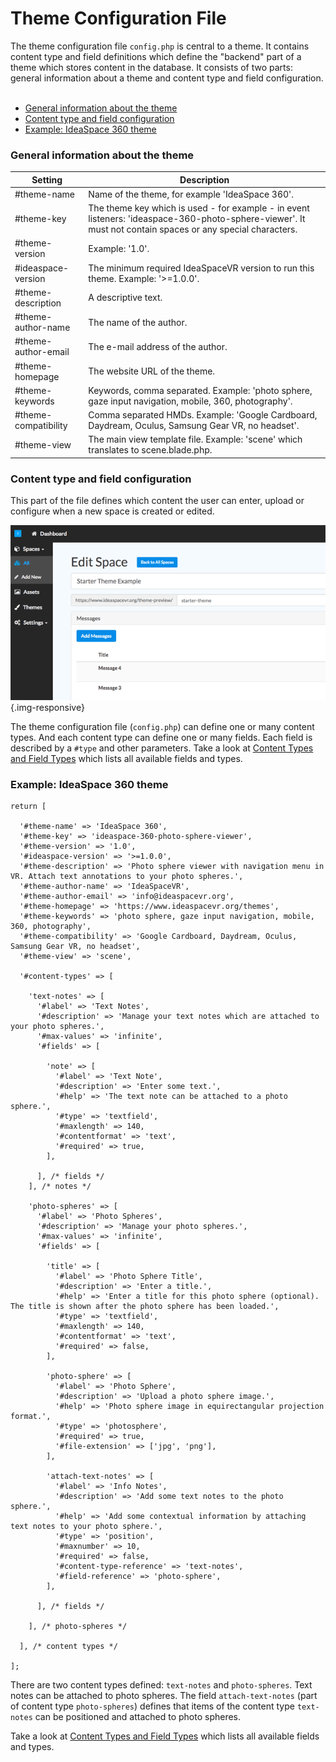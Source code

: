 # Theme Configuration File

The theme configuration file `config.php` is central to a theme. It contains content type and field definitions which define the "backend" part of a theme which stores content in the database. It consists of two parts: general information about a theme and content type and field configuration.
<br>
<br>

- [General information about the theme](#general-information-theme)
- [Content type and field configuration](#content-type-field-configuration)
- [Example: IdeaSpace 360 theme](#example-ideaspace-360-theme)


<a name="general-information-theme"></a>
### General information about the theme

<table class="table table-bordered">
<thead>
<tr>
  <th>Setting</th><th>Description</th>
</tr>
</thead>
<tbody>
<tr>
  <td>#theme-name</td><td>Name of the theme, for example 'IdeaSpace 360'.</td>
</tr>
<tr>
  <td>#theme-key</td><td>The theme key which is used - for example - in event listeners: 'ideaspace-360-photo-sphere-viewer'. It must not contain spaces or any special characters.</td>
</tr>
<tr>
  <td>#theme-version</td><td>Example: '1.0'.</td>
</tr>
<tr>
  <td>#ideaspace-version</td><td>The minimum required IdeaSpaceVR version to run this theme. Example: '>=1.0.0'.</td>
</tr>
<tr>
  <td>#theme-description</td><td>A descriptive text.</td>
</tr>
<tr>
  <td>#theme-author-name</td><td>The name of the author.</td>
</tr>
<tr>
  <td>#theme-author-email</td><td>The e-mail address of the author.</td>
</tr>
<tr>
  <td>#theme-homepage</td><td>The website URL of the theme.</td>
</tr>
<tr>
  <td>#theme-keywords</td><td>Keywords, comma separated. Example: 'photo sphere, gaze input navigation, mobile, 360, photography'.</td>
</tr>
<tr>
  <td>#theme-compatibility</td><td>Comma separated HMDs. Example: 'Google Cardboard, Daydream, Oculus, Samsung Gear VR, no headset'.</td>
</tr>
<tr>
  <td>#theme-view</td><td>The main view template file. Example: 'scene' which translates to scene.blade.php.</td>
</tr>
</tbody>
</table>


<a name="content-type-field-configuration"></a>
### Content type and field configuration

  This part of the file defines which content the user can enter, upload or configure when a new space is created or edited.

  ![IdeaSpaceVR - Building Basic VR Theme](/assets/documentation/images/building-basic-vr-theme-1.png "IdeaSpaceVR - Building Basic VR Theme") {.img-responsive}

  The theme configuration file (`config.php`) can define one or many content types. And each content type can define one or many fields. Each field is described by a `#type` and other parameters. Take a look at <a href="content-types-and-field-types">Content Types and Field Types</a> which lists all available fields and types.





<a name="example-ideaspace-360-theme"></a>
### Example: IdeaSpace 360 theme

```
return [

  '#theme-name' => 'IdeaSpace 360',
  '#theme-key' => 'ideaspace-360-photo-sphere-viewer',
  '#theme-version' => '1.0',
  '#ideaspace-version' => '>=1.0.0',
  '#theme-description' => 'Photo sphere viewer with navigation menu in VR. Attach text annotations to your photo spheres.',
  '#theme-author-name' => 'IdeaSpaceVR',
  '#theme-author-email' => 'info@ideaspacevr.org',
  '#theme-homepage' => 'https://www.ideaspacevr.org/themes',
  '#theme-keywords' => 'photo sphere, gaze input navigation, mobile, 360, photography',
  '#theme-compatibility' => 'Google Cardboard, Daydream, Oculus, Samsung Gear VR, no headset',
  '#theme-view' => 'scene',

  '#content-types' => [

    'text-notes' => [
      '#label' => 'Text Notes',
      '#description' => 'Manage your text notes which are attached to your photo spheres.',
      '#max-values' => 'infinite',
      '#fields' => [

        'note' => [
          '#label' => 'Text Note',
          '#description' => 'Enter some text.',
          '#help' => 'The text note can be attached to a photo sphere.',
          '#type' => 'textfield',
          '#maxlength' => 140,
          '#contentformat' => 'text',
          '#required' => true,
        ],

      ], /* fields */
    ], /* notes */

    'photo-spheres' => [
      '#label' => 'Photo Spheres',
      '#description' => 'Manage your photo spheres.',
      '#max-values' => 'infinite',
      '#fields' => [

        'title' => [
          '#label' => 'Photo Sphere Title',
          '#description' => 'Enter a title.',
          '#help' => 'Enter a title for this photo sphere (optional). The title is shown after the photo sphere has been loaded.',
          '#type' => 'textfield',
          '#maxlength' => 140,
          '#contentformat' => 'text',
          '#required' => false,
        ],

        'photo-sphere' => [
          '#label' => 'Photo Sphere',
          '#description' => 'Upload a photo sphere image.',
          '#help' => 'Photo sphere image in equirectangular projection format.',
          '#type' => 'photosphere',
          '#required' => true,
          '#file-extension' => ['jpg', 'png'],
        ],

        'attach-text-notes' => [
          '#label' => 'Info Notes',
          '#description' => 'Add some text notes to the photo sphere.',
          '#help' => 'Add some contextual information by attaching text notes to your photo sphere.',
          '#type' => 'position',
          '#maxnumber' => 10,
          '#required' => false,
          '#content-type-reference' => 'text-notes',
          '#field-reference' => 'photo-sphere',
        ],

      ], /* fields */

    ], /* photo-spheres */

  ], /* content types */

];
```

There are two content types defined: `text-notes` and `photo-spheres`. Text notes can be attached to photo spheres. The field `attach-text-notes` (part of content type `photo-spheres`) defines that items of the content type `text-notes` can be positioned and attached to photo spheres. 

Take a look at <a href="content-types-and-field-types">Content Types and Field Types</a> which lists all available fields and types.




